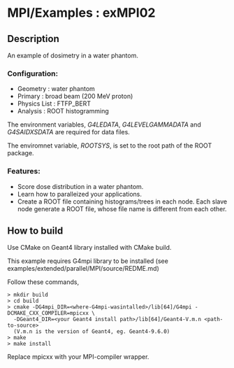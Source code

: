MPI/Examples : exMPI02
======================

Description
-----------
An example of dosimetry in a water phantom.

### Configuration:
- Geometry     : water phantom
- Primary      : broad beam (200 MeV proton)
- Physics List : FTFP_BERT
- Analysis     : ROOT histogramming

The environment variables, *G4LEDATA*, *G4LEVELGAMMADATA* and *G4SAIDXSDATA*
are required for data files.

The enviromnet variable, *ROOTSYS*, is set to the root path of the ROOT package.

### Features:
- Score dose distribution in a water phantom.
- Learn how to paralleized your applications.
- Create a ROOT file containing histograms/trees in each node.
  Each slave node generate a ROOT file, whose file name is different 
  from each other.


How to build
------------
Use CMake on Geant4 library installed with CMake build.

This example requires G4mpi library to be installed
(see examples/extended/parallel/MPI/source/REDME.md)

Follow these commands,

    > mkdir build
    > cd build
    > cmake -DG4mpi_DIR=<where-G4mpi-wasintalled>/lib[64]/G4mpi -DCMAKE_CXX_COMPILER=mpicxx \
      -DGeant4_DIR=<your Geant4 install path>/lib[64]/Geant4-V.m.n <path-to-source>
      (V.m.n is the version of Geant4, eg. Geant4-9.6.0)
    > make
    > make install

Replace mpicxx with your MPI-compiler wrapper.
